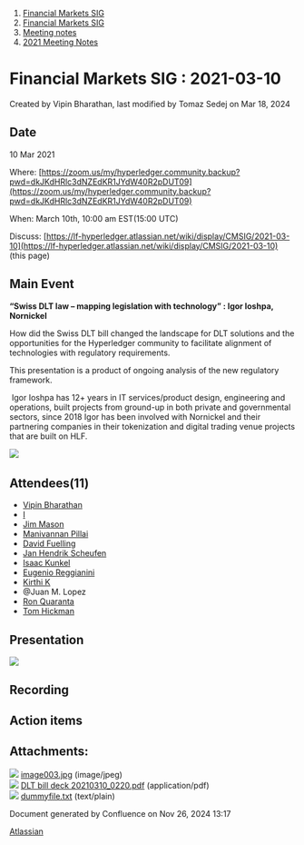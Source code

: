 1. [Financial Markets SIG](index.html)
2. [Financial Markets SIG](Financial-Markets-SIG_20545549.html)
3. [Meeting notes](Meeting-notes_20558268.html)
4. [2021 Meeting Notes](2021-Meeting-Notes_20547499.html)

# Financial Markets SIG : 2021-03-10

Created by Vipin Bharathan, last modified by Tomaz Sedej on Mar 18, 2024

## Date

10 Mar 2021

Where: [https://zoom.us/my/hyperledger.community.backup?pwd=dkJKdHRlc3dNZEdKR1JYdW40R2pDUT09](https://zoom.us/my/hyperledger.community.backup?pwd=dkJKdHRlc3dNZEdKR1JYdW40R2pDUT09)

When: March 10th, 10:00 am EST(15:00 UTC)

Discuss: [https://lf-hyperledger.atlassian.net/wiki/display/CMSIG/2021-03-10](https://lf-hyperledger.atlassian.net/wiki/display/CMSIG/2021-03-10) (this page)

## Main Event

**“Swiss DLT law – mapping legislation with technology” : Igor Ioshpa, Nornickel**

How did the Swiss DLT bill changed the landscape for DLT solutions and the opportunities for the Hyperledger community to facilitate alignment of technologies with regulatory requirements.

This presentation is a product of ongoing analysis of the new regulatory framework.

 Igor Ioshpa has 12+ years in IT services/product design, engineering and operations, built projects from ground-up in both private and governmental sectors, since 2018 Igor has been involved with Nornickel and their partnering companies in their tokenization and digital trading venue projects that are built on HLF.  

![](attachments/20545650/20559353.jpg?height=250) 

## Attendees(11)

- [Vipin Bharathan](https://lf-hyperledger.atlassian.net/wiki/people/70121:4ac24c34-2385-41a8-8881-61e7a75c6d1e?ref=confluence)
- [I](https://lf-hyperledger.atlassian.net/wiki/people/70121:c06dce02-539d-4527-9b7f-4f8fc8bd84c2?ref=confluence)
- [Jim Mason](https://lf-hyperledger.atlassian.net/wiki/people/557058:2bc4b898-2310-4697-8512-78b966b2a3d8?ref=confluence)
- [Manivannan Pillai](https://lf-hyperledger.atlassian.net/wiki/people/5a6887cec2b7dd3533e4ab77?ref=confluence)
- [David Fuelling](https://lf-hyperledger.atlassian.net/wiki/people/70121:b1893520-0065-4a5f-9585-ee1a01d3aeec?ref=confluence)
- [Jan Hendrik Scheufen](https://lf-hyperledger.atlassian.net/wiki/people/557058:87b0a483-5260-42d0-b46c-28ebdfaa52d9?ref=confluence)
- [Isaac Kunkel](https://lf-hyperledger.atlassian.net/wiki/people/70121:2911738f-e724-4e37-a83b-320324617091?ref=confluence)
- [Eugenio Reggianini](https://lf-hyperledger.atlassian.net/wiki/people/63bc168549a31f95b8732a4f?ref=confluence)
- [Kirthi K](https://lf-hyperledger.atlassian.net/wiki/people/712020:cdf2c19a-9f68-45e0-82c7-86c8b2799fb2?ref=confluence)
- @Juan M. Lopez
- [Ron Quaranta](https://lf-hyperledger.atlassian.net/wiki/people/557058:986e556c-2be0-4336-8590-bd079def990c?ref=confluence)
- [Tom Hickman](https://lf-hyperledger.atlassian.net/wiki/people/712020:ff49b892-2633-498c-9b74-a9eb9e9515a1?ref=confluence)

## Presentation

[![](attachments/thumbnails/20545650/20559364)](attachments/20545650/20559364.pdf)

## Recording

## Action items

## Attachments:

![](images/icons/bullet_blue.gif) [image003.jpg](attachments/20545650/20559353.jpg) (image/jpeg)  
![](images/icons/bullet_blue.gif) [DLT bill deck 20210310\_0220.pdf](attachments/20545650/20559364.pdf) (application/pdf)  
![](images/icons/bullet_blue.gif) [dummyfile.txt](attachments/20545650/20559365.txt) (text/plain)

Document generated by Confluence on Nov 26, 2024 13:17

[Atlassian](http://www.atlassian.com/)
